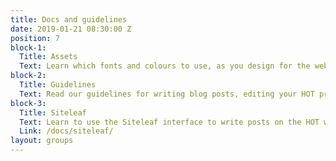 ```yaml
---
title: Docs and guidelines
date: 2019-01-21 08:30:00 Z
position: 7
block-1:
  Title: Assets
  Text: Learn which fonts and colours to use, as you design for the website. Download relevant logos to include in your website or press release.
block-2:
  Title: Guidelines
  Text: Read our guidelines for writing blog posts, editing your HOT profile, and selecting and uploading images.
block-3:
  Title: Siteleaf
  Text: Learn to use the Siteleaf interface to write posts on the HOT website.
  Link: /docs/siteleaf/
layout: groups
---
```

